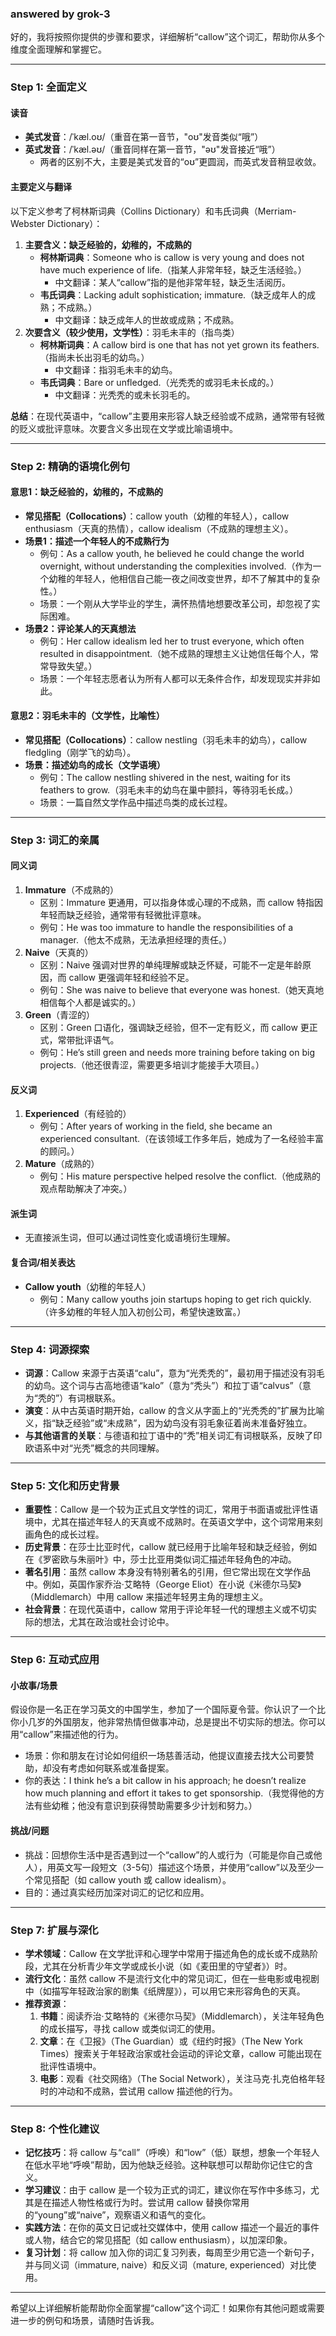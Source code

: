 ### answered by grok-3
好的，我将按照你提供的步骤和要求，详细解析“callow”这个词汇，帮助你从多个维度全面理解和掌握它。

---

### **Step 1: 全面定义**
#### **读音**
- **美式发音**：/ˈkæl.oʊ/（重音在第一音节，"oʊ"发音类似“哦”）
- **英式发音**：/ˈkæl.əʊ/（重音同样在第一音节，"əʊ"发音接近“哦”）
  - 两者的区别不大，主要是美式发音的“oʊ”更圆润，而英式发音稍显收敛。

#### **主要定义与翻译**
以下定义参考了柯林斯词典（Collins Dictionary）和韦氏词典（Merriam-Webster Dictionary）：
1. **主要含义：缺乏经验的，幼稚的，不成熟的**
   - **柯林斯词典**：Someone who is callow is very young and does not have much experience of life.（指某人非常年轻，缺乏生活经验。）
     - 中文翻译：某人“callow”指的是他非常年轻，缺乏生活阅历。
   - **韦氏词典**：Lacking adult sophistication; immature.（缺乏成年人的成熟；不成熟。）
     - 中文翻译：缺乏成年人的世故或成熟；不成熟。
2. **次要含义（较少使用，文学性）**：羽毛未丰的（指鸟类）
   - **柯林斯词典**：A callow bird is one that has not yet grown its feathers.（指尚未长出羽毛的幼鸟。）
     - 中文翻译：指羽毛未丰的幼鸟。
   - **韦氏词典**：Bare or unfledged.（光秃秃的或羽毛未长成的。）
     - 中文翻译：光秃秃的或未长羽毛的。

**总结**：在现代英语中，“callow”主要用来形容人缺乏经验或不成熟，通常带有轻微的贬义或批评意味。次要含义多出现在文学或比喻语境中。

---

### **Step 2: 精确的语境化例句**
#### **意思1：缺乏经验的，幼稚的，不成熟的**
- **常见搭配（Collocations）**：callow youth（幼稚的年轻人），callow enthusiasm（天真的热情），callow idealism（不成熟的理想主义）。
- **场景1：描述一个年轻人的不成熟行为**
  - 例句：As a callow youth, he believed he could change the world overnight, without understanding the complexities involved.（作为一个幼稚的年轻人，他相信自己能一夜之间改变世界，却不了解其中的复杂性。）
  - 场景：一个刚从大学毕业的学生，满怀热情地想要改革公司，却忽视了实际困难。
- **场景2：评论某人的天真想法**
  - 例句：Her callow idealism led her to trust everyone, which often resulted in disappointment.（她不成熟的理想主义让她信任每个人，常常导致失望。）
  - 场景：一个年轻志愿者认为所有人都可以无条件合作，却发现现实并非如此。

#### **意思2：羽毛未丰的（文学性，比喻性）**
- **常见搭配（Collocations）**：callow nestling（羽毛未丰的幼鸟），callow fledgling（刚学飞的幼鸟）。
- **场景：描述幼鸟的成长（文学语境）**
  - 例句：The callow nestling shivered in the nest, waiting for its feathers to grow.（羽毛未丰的幼鸟在巢中颤抖，等待羽毛长成。）
  - 场景：一篇自然文学作品中描述鸟类的成长过程。

---

### **Step 3: 词汇的亲属**
#### **同义词**
1. **Immature**（不成熟的）
   - 区别：Immature 更通用，可以指身体或心理的不成熟，而 callow 特指因年轻而缺乏经验，通常带有轻微批评意味。
   - 例句：He was too immature to handle the responsibilities of a manager.（他太不成熟，无法承担经理的责任。）
2. **Naive**（天真的）
   - 区别：Naive 强调对世界的单纯理解或缺乏怀疑，可能不一定是年龄原因，而 callow 更强调年轻和经验不足。
   - 例句：She was naive to believe that everyone was honest.（她天真地相信每个人都是诚实的。）
3. **Green**（青涩的）
   - 区别：Green 口语化，强调缺乏经验，但不一定有贬义，而 callow 更正式，常带批评语气。
   - 例句：He’s still green and needs more training before taking on big projects.（他还很青涩，需要更多培训才能接手大项目。）

#### **反义词**
1. **Experienced**（有经验的）
   - 例句：After years of working in the field, she became an experienced consultant.（在该领域工作多年后，她成为了一名经验丰富的顾问。）
2. **Mature**（成熟的）
   - 例句：His mature perspective helped resolve the conflict.（他成熟的观点帮助解决了冲突。）

#### **派生词**
- 无直接派生词，但可以通过词性变化或语境衍生理解。

#### **复合词/相关表达**
- **Callow youth**（幼稚的年轻人）
  - 例句：Many callow youths join startups hoping to get rich quickly.（许多幼稚的年轻人加入初创公司，希望快速致富。）

---

### **Step 4: 词源探索**
- **词源**：Callow 来源于古英语“calu”，意为“光秃秃的”，最初用于描述没有羽毛的幼鸟。这个词与古高地德语“kalo”（意为“秃头”）和拉丁语“calvus”（意为“秃的”）有词根联系。
- **演变**：从中古英语时期开始，callow 的含义从字面上的“光秃秃的”扩展为比喻义，指“缺乏经验”或“未成熟”，因为幼鸟没有羽毛象征着尚未准备好独立。
- **与其他语言的关联**：与德语和拉丁语中的“秃”相关词汇有词根联系，反映了印欧语系中对“光秃”概念的共同理解。

---

### **Step 5: 文化和历史背景**
- **重要性**：Callow 是一个较为正式且文学性的词汇，常用于书面语或批评性语境中，尤其在描述年轻人的天真或不成熟时。在英语文学中，这个词常用来刻画角色的成长过程。
- **历史背景**：在莎士比亚时代，callow 就已经用于比喻年轻和缺乏经验，例如在《罗密欧与朱丽叶》中，莎士比亚用类似词汇描述年轻角色的冲动。
- **著名引用**：虽然 callow 本身没有特别著名的引用，但它常出现在文学作品中。例如，英国作家乔治·艾略特（George Eliot）在小说《米德尔马契》（Middlemarch）中用 callow 来描述年轻男主角的理想主义。
- **社会背景**：在现代英语中，callow 常用于评论年轻一代的理想主义或不切实际的想法，尤其在政治或社会讨论中。

---

### **Step 6: 互动式应用**
#### **小故事/场景**
假设你是一名正在学习英文的中国学生，参加了一个国际夏令营。你认识了一个比你小几岁的外国朋友，他非常热情但做事冲动，总是提出不切实际的想法。你可以用“callow”来描述他的行为。
- 场景：你和朋友在讨论如何组织一场慈善活动，他提议直接去找大公司要赞助，却没有考虑如何联系或准备提案。
- 你的表达：I think he’s a bit callow in his approach; he doesn’t realize how much planning and effort it takes to get sponsorship.（我觉得他的方法有些幼稚；他没有意识到获得赞助需要多少计划和努力。）

#### **挑战/问题**
- 挑战：回想你生活中是否遇到过一个“callow”的人或行为（可能是你自己或他人），用英文写一段短文（3-5句）描述这个场景，并使用“callow”以及至少一个常见搭配（如 callow youth 或 callow idealism）。
- 目的：通过真实经历加深对词汇的记忆和应用。

---

### **Step 7: 扩展与深化**
- **学术领域**：Callow 在文学批评和心理学中常用于描述角色的成长或不成熟阶段，尤其在分析青少年文学或成长小说（如《麦田里的守望者》）时。
- **流行文化**：虽然 callow 不是流行文化中的常见词汇，但在一些电影或电视剧中（如描写年轻政治家的剧集《纸牌屋》），可以用它来形容角色的天真。
- **推荐资源**：
  1. **书籍**：阅读乔治·艾略特的《米德尔马契》（Middlemarch），关注年轻角色的成长描写，寻找 callow 或类似词汇的使用。
  2. **文章**：在《卫报》（The Guardian）或《纽约时报》（The New York Times）搜索关于年轻政治家或社会运动的评论文章，callow 可能出现在批评性语境中。
  3. **电影**：观看《社交网络》（The Social Network），关注马克·扎克伯格年轻时的冲动和不成熟，尝试用 callow 描述他的行为。

---

### **Step 8: 个性化建议**
- **记忆技巧**：将 callow 与“call”（呼唤）和“low”（低）联想，想象一个年轻人在低水平地“呼唤”帮助，因为他缺乏经验。这种联想可以帮助你记住它的含义。
- **学习建议**：由于 callow 是一个较为正式的词汇，建议你在写作中多练习，尤其是在描述人物性格或行为时。尝试用 callow 替换你常用的“young”或“naive”，观察语义和语气的变化。
- **实践方法**：在你的英文日记或社交媒体中，使用 callow 描述一个最近的事件或人物，结合它的常见搭配（如 callow enthusiasm），以加深印象。
- **复习计划**：将 callow 加入你的词汇复习列表，每周至少用它造一个新句子，并与同义词（immature, naive）和反义词（mature, experienced）对比使用。

---

希望以上详细解析能帮助你全面掌握“callow”这个词汇！如果你有其他问题或需要进一步的例句和场景，请随时告诉我。